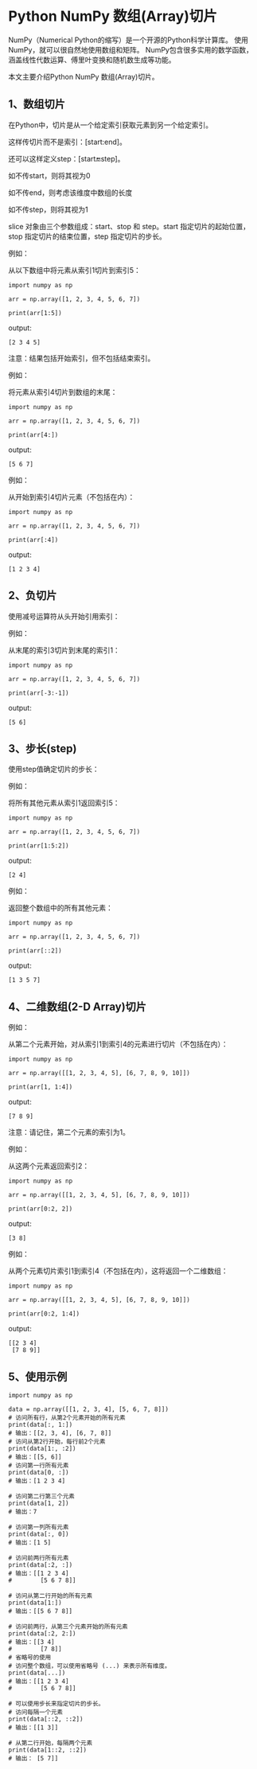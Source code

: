 # Python NumPy 数组(Array)切片

NumPy（Numerical Python的缩写）是一个开源的Python科学计算库。
使用NumPy，就可以很自然地使用数组和矩阵。
NumPy包含很多实用的数学函数，涵盖线性代数运算、傅里叶变换和随机数生成等功能。

本文主要介绍Python NumPy 数组(Array)切片。

## 1、数组切片

在Python中，切片是从一个给定索引获取元素到另一个给定索引。

这样传切片而不是索引：[start:end]。

还可以这样定义step：[start:end:step]。

如不传start，则将其视为0

如不传end，则考虑该维度中数组的长度

如不传step，则将其视为1

slice 对象由三个参数组成：start、stop 和 step。start 指定切片的起始位置，stop 指定切片的结束位置，step 指定切片的步长。

例如：

从以下数组中将元素从索引1切片到索引5：
```text
import numpy as np

arr = np.array([1, 2, 3, 4, 5, 6, 7])

print(arr[1:5])
```
output:
```text
[2 3 4 5]
```

注意：结果包括开始索引，但不包括结束索引。

例如：

将元素从索引4切片到数组的末尾：
```text
import numpy as np

arr = np.array([1, 2, 3, 4, 5, 6, 7])

print(arr[4:])
```
output:
```text
[5 6 7]
```

例如：

从开始到索引4切片元素（不包括在内）：
```text
import numpy as np

arr = np.array([1, 2, 3, 4, 5, 6, 7])

print(arr[:4])
```
output:
```text
[1 2 3 4]
```

## 2、负切片
使用减号运算符从头开始引用索引：

例如：

从末尾的索引3切片到末尾的索引1：
```text
import numpy as np

arr = np.array([1, 2, 3, 4, 5, 6, 7])

print(arr[-3:-1])
```
output:
```text
[5 6]
```

## 3、步长(step)
使用step值确定切片的步长：

例如：

将所有其他元素从索引1返回索引5：
```text
import numpy as np

arr = np.array([1, 2, 3, 4, 5, 6, 7])

print(arr[1:5:2])
```
output:
```text
[2 4]
```

例如：

返回整个数组中的所有其他元素：
```text
import numpy as np

arr = np.array([1, 2, 3, 4, 5, 6, 7])

print(arr[::2])
```
output:
```text
[1 3 5 7]
```

## 4、二维数组(2-D Array)切片
例如：

从第二个元素开始，对从索引1到索引4的元素进行切片（不包括在内）：
```text
import numpy as np

arr = np.array([[1, 2, 3, 4, 5], [6, 7, 8, 9, 10]])

print(arr[1, 1:4])
```
output:
```text
[7 8 9]
```

注意：请记住，第二个元素的索引为1。

例如：

从这两个元素返回索引2：
```text
import numpy as np

arr = np.array([[1, 2, 3, 4, 5], [6, 7, 8, 9, 10]])

print(arr[0:2, 2])
```
output:
```text
[3 8]
```

例如：

从两个元素切片索引1到索引4（不包括在内），这将返回一个二维数组：
```text
import numpy as np

arr = np.array([[1, 2, 3, 4, 5], [6, 7, 8, 9, 10]])

print(arr[0:2, 1:4])
```
output:
```text
[[2 3 4]
 [7 8 9]]
```

## 5、使用示例
```text
import numpy as np

data = np.array([[1, 2, 3, 4], [5, 6, 7, 8]])
# 访问所有行，从第2个元素开始的所有元素
print(data[:, 1:])
# 输出：[[2, 3, 4], [6, 7, 8]]
# 访问从第2行开始，每行前2个元素
print(data[1:, :2])
# 输出：[[5, 6]]
# 访问第一行所有元素
print(data[0, :])
# 输出：[1 2 3 4]

# 访问第二行第三个元素
print(data[1, 2])
# 输出：7

# 访问第一列所有元素
print(data[:, 0])
# 输出：[1 5]

# 访问前两行所有元素
print(data[:2, :])
# 输出：[[1 2 3 4]
#        [5 6 7 8]]

# 访问从第二行开始的所有元素
print(data[1:])
# 输出：[[5 6 7 8]]

# 访问前两行，从第三个元素开始的所有元素
print(data[:2, 2:])
# 输出：[[3 4]
#        [7 8]]
# 省略号的使用
# 访问整个数组，可以使用省略号 (...) 来表示所有维度。
print(data[...])
# 输出：[[1 2 3 4]
#        [5 6 7 8]]

# 可以使用步长来指定切片的步长。
# 访问每隔一个元素
print(data[::2, ::2])
# 输出：[[1 3]]

# 从第二行开始，每隔两个元素
print(data[1::2, ::2])
# 输出： [5 7]]
```